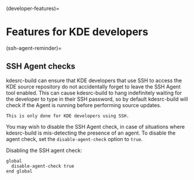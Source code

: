 (developer-features)=
# Features for KDE developers

(ssh-agent-reminder)=
## SSH Agent checks

kdesrc-build can ensure that KDE developers that use SSH to access the
KDE source repository do not accidentally forget to leave the SSH Agent
tool enabled. This can cause kdesrc-build to hang indefinitely waiting
for the developer to type in their SSH password, so by default
kdesrc-build will check if the Agent is running before performing source
updates.

```{note}
This is only done for KDE developers using SSH.
```

You may wish to disable the SSH Agent check, in case of situations where
kdesrc-build is mis-detecting the presence of an agent. To disable the
agent check, set the `disable-agent-check` option to `true`.

Disabling the SSH agent check:

```
global
  disable-agent-check true
end global
```
